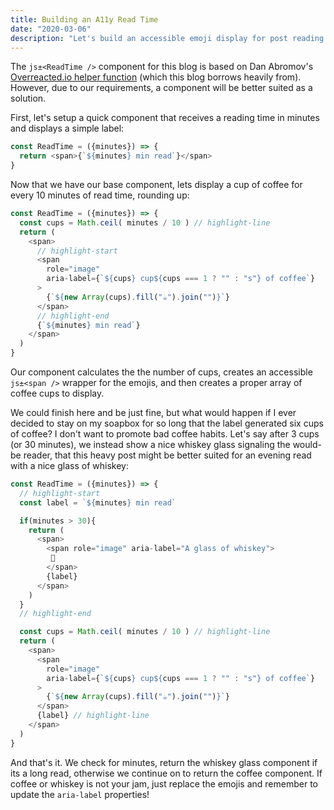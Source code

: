 ```yaml
---
title: Building an A11y Read Time
date: "2020-03-06"
description: "Let's build an accessible emoji display for post reading times."
---
```


The `js±<ReadTime />` component for this blog is based on Dan Abromov's [Overreacted.io helper function](https://reactjs.org/docs/context.html) (which this blog borrows heavily from). However, due to our requirements, a component will be better suited as a solution.

First, let's setup a quick component that receives a reading time in minutes and displays a simple label:

```js
const ReadTime = ({minutes}) => {
  return <span>{`${minutes} min read`}</span>
}
```

Now that we have our base component, lets display a cup of coffee for every 10 minutes of read time, rounding up:

```js
const ReadTime = ({minutes}) => {
  const cups = Math.ceil( minutes / 10 ) // highlight-line
  return (
    <span>
      // highlight-start
      <span
        role="image"
        aria-label={`${cups} cup${cups === 1 ? "" : "s"} of coffee`}
      >
        {`${new Array(cups).fill("☕️").join("")}`}
      </span>
      // highlight-end
      {`${minutes} min read`}
    </span>
  )
}
```

Our component calculates the the number of cups, creates an accessible `js±<span />` wrapper for the emojis, and then creates a proper array of coffee cups to display.

We could finish here and be just fine, but what would happen if I ever decided to stay on my soapbox for so long that the label generated six cups of coffee? I don't want to promote bad coffee habits. Let's say after 3 cups (or 30 minutes), we instead show a nice whiskey glass signaling the would-be reader, that this heavy post might be better suited for an evening read with a nice glass of whiskey:

```js
const ReadTime = ({minutes}) => {
  // highlight-start
  const label = `${minutes} min read`

  if(minutes > 30){
    return (
      <span>
        <span role="image" aria-label="A glass of whiskey">
         🥃
        </span>
        {label}
      </span>
    )
  }
  // highlight-end

  const cups = Math.ceil( minutes / 10 ) // highlight-line
  return (
    <span>
      <span
        role="image"
        aria-label={`${cups} cup${cups === 1 ? "" : "s"} of coffee`}
      >
        {`${new Array(cups).fill("☕️").join("")}`}
      </span>
      {label} // highlight-line
    </span>
  )
}
```

And that's it. We check for minutes, return the whiskey glass component if its a long read, otherwise we continue on to return the coffee component. If coffee or whiskey is not your jam, just replace the emojis and remember to update the `aria-label` properties!
